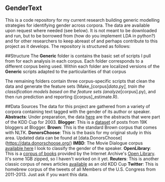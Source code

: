 ## GenderText

This is a code repository for my current research building generic modelling strategies for identifying gender across corpora.
The data are available upon request where needed (see below). It is not meant to be downloaded and run, but to be borrowed from 
(how do you implement LDA in python?) and for other researchers to keep abreast of and perhaps contribute to this project as 
it develops. The repository is structured as follows:

##Structure
The **Generic** folder is contains the basic set of scripts I pull from for each analysis in each corpus. 
Each folder corresponds to a different corpus being used. Within each folder are localized versions of the **Generic** scripts 
adapted to the particularities of that corpus 

The remaining folders contain three corpus-specific scripts that clean the data and generate the feature sets 
(Make_[corpus]_data.py], train the classification models based on the feature sets (analyze_[corpus].py), and then run
prediction and reporting ([corpus]_estimate.R).

##Data Sources
The data for this project are gathered from a variety of corpora containing text tagged with the gender of its author or speaker.
**Abstracts**: Under preparation, the data [here](https://www.cs.cornell.edu/projects/kddcup/datasets.html) are the abstracts 
that were part of the KDD Cup for 2003.
**Blogger**: This is a [dataset]() of posts from 19K bloggers at Blogger.
**Brown**: This is the standard Brown corpus that comes with NLTK.
**DonorsChoose**: This is the basis for my original study in this area. Updated data can be found at [data.DonorsChoose]
(https://data.donorschoose.org/)
**IMBD**: The Movie Dialogue corpus [available here](https://www.cs.cornell.edu/~cristian/Cornell_Movie-Dialogs_Corpus.html) 
I look to classify the gender of the speaker.
**OpenLibrary**: This is a [corpus of books](https://archive.org/details/ol_exports&tab=collection) provided by the Internet 
Archive's [Open Library](https://openlibrary.org/). It's some 1GB zipped, so I haven't worked on it yet.
**Reuters**: This is another classic corpus of news articles 
[available](https://kdd.ics.uci.edu/databases/reuters21578/reuters21578.html) as an old KDD Cup
**Twitter**: This is homebrew corpus of the tweets of all Members of the U.S. Congress from 2011-2013. Just ask if 
you want this data.
